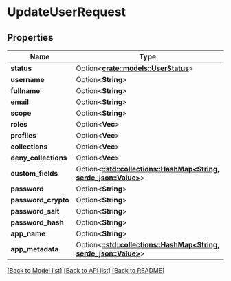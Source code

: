 # UpdateUserRequest

## Properties

Name | Type | Description | Notes
------------ | ------------- | ------------- | -------------
**status** | Option<[**crate::models::UserStatus**](UserStatus.md)> |  | [optional]
**username** | Option<**String**> |  | [optional]
**fullname** | Option<**String**> |  | [optional]
**email** | Option<**String**> |  | [optional]
**scope** | Option<**String**> |  | [optional]
**roles** | Option<**Vec<i32>**> |  | [optional]
**profiles** | Option<**Vec<i32>**> |  | [optional]
**collections** | Option<**Vec<i32>**> |  | [optional]
**deny_collections** | Option<**Vec<i32>**> |  | [optional]
**custom_fields** | Option<[**::std::collections::HashMap<String, serde_json::Value>**](serde_json::Value.md)> |  | [optional]
**password** | Option<**String**> |  | [optional]
**password_crypto** | Option<**String**> |  | [optional]
**password_salt** | Option<**String**> |  | [optional]
**password_hash** | Option<**String**> |  | [optional]
**app_name** | Option<**String**> |  | [optional]
**app_metadata** | Option<[**::std::collections::HashMap<String, serde_json::Value>**](serde_json::Value.md)> |  | [optional]

[[Back to Model list]](../README.md#documentation-for-models) [[Back to API list]](../README.md#documentation-for-api-endpoints) [[Back to README]](../README.md)


